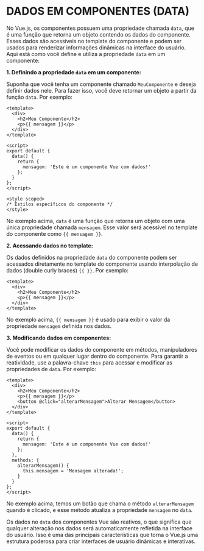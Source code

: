 # DADOS EM COMPONENTES (DATA)
No Vue.js, os componentes possuem uma propriedade chamada `data`, que é uma função que retorna um objeto contendo os dados do componente. Esses dados são acessíveis no template do componente e podem ser usados para renderizar informações dinâmicas na interface do usuário. Aqui está como você define e utiliza a propriedade `data` em um componente:

**1. Definindo a propriedade `data` em um componente:**

Suponha que você tenha um componente chamado `MeuComponente` e deseja definir dados nele. Para fazer isso, você deve retornar um objeto a partir da função `data`. Por exemplo:

```vue
<template>
  <div>
    <h2>Meu Componente</h2>
    <p>{{ mensagem }}</p>
  </div>
</template>

<script>
export default {
  data() {
    return {
      mensagem: 'Este é um componente Vue com dados!'
    };
  }
};
</script>

<style scoped>
/* Estilos específicos do componente */
</style>
```

No exemplo acima, `data` é uma função que retorna um objeto com uma única propriedade chamada `mensagem`. Esse valor será acessível no template do componente como `{{ mensagem }}`.

**2. Acessando dados no template:**

Os dados definidos na propriedade `data` do componente podem ser acessados diretamente no template do componente usando interpolação de dados (double curly braces) `{{ }}`. Por exemplo:

```vue
<template>
  <div>
    <h2>Meu Componente</h2>
    <p>{{ mensagem }}</p>
  </div>
</template>
```

No exemplo acima, `{{ mensagem }}` é usado para exibir o valor da propriedade `mensagem` definida nos dados.

**3. Modificando dados em componentes:**

Você pode modificar os dados do componente em métodos, manipuladores de eventos ou em qualquer lugar dentro do componente. Para garantir a reatividade, use a palavra-chave `this` para acessar e modificar as propriedades de `data`. Por exemplo:

```vue
<template>
  <div>
    <h2>Meu Componente</h2>
    <p>{{ mensagem }}</p>
    <button @click="alterarMensagem">Alterar Mensagem</button>
  </div>
</template>

<script>
export default {
  data() {
    return {
      mensagem: 'Este é um componente Vue com dados!'
    };
  },
  methods: {
    alterarMensagem() {
      this.mensagem = 'Mensagem alterada!';
    }
  }
};
</script>
```

No exemplo acima, temos um botão que chama o método `alterarMensagem` quando é clicado, e esse método atualiza a propriedade `mensagem` no `data`.

Os dados no `data` dos componentes Vue são reativos, o que significa que qualquer alteração nos dados será automaticamente refletida na interface do usuário. Isso é uma das principais características que torna o Vue.js uma estrutura poderosa para criar interfaces de usuário dinâmicas e interativas.